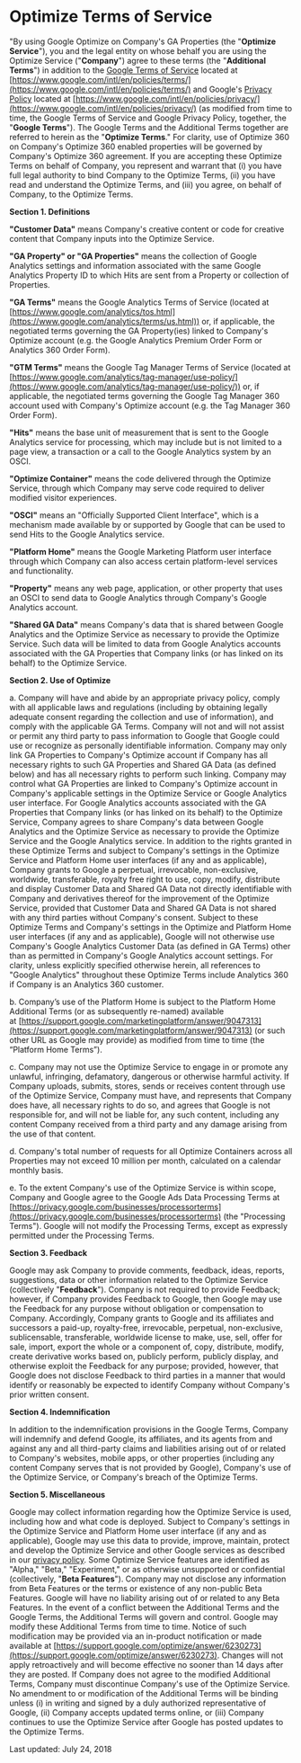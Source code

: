 Optimize Terms of Service
=========================

"By using Google Optimize on Company's GA Properties (the "**Optimize Service**"), you and the legal entity on whose behalf you are using the Optimize Service ("**Company**") agree to these terms (the "**Additional Terms**") in addition to the [Google Terms of Service](https://www.google.com/intl/en/policies/terms/) located at [https://www.google.com/intl/en/policies/terms/](https://www.google.com/intl/en/policies/terms/) and Google's [Privacy Policy](https://www.google.com/intl/en/policies/privacy/) located at [https://www.google.com/intl/en/policies/privacy/](https://www.google.com/intl/en/policies/privacy/) (as modified from time to time, the Google Terms of Service and Google Privacy Policy, together, the "**Google Terms**"). The Google Terms and the Additional Terms together are referred to herein as the "**Optimize Terms**." For clarity, use of Optimize 360 on Company's Optimize 360 enabled properties will be governed by Company's Optimize 360 agreement. If you are accepting these Optimize Terms on behalf of Company, you represent and warrant that (i) you have full legal authority to bind Company to the Optimize Terms, (ii) you have read and understand the Optimize Terms, and (iii) you agree, on behalf of Company, to the Optimize Terms.

**Section 1. Definitions**

**"Customer Data"** means Company's creative content or code for creative content that Company inputs into the Optimize Service.

**"GA Property" or "GA Properties"** means the collection of Google Analytics settings and information associated with the same Google Analytics Property ID to which Hits are sent from a Property or collection of Properties.

**"GA Terms"** means the Google Analytics Terms of Service (located at [https://www.google.com/analytics/tos.html](https://www.google.com/analytics/terms/us.html)) or, if applicable, the negotiated terms governing the GA Property(ies) linked to Company's Optimize account (e.g. the Google Analytics Premium Order Form or Analytics 360 Order Form).

**"GTM Terms"** means the Google Tag Manager Terms of Service (located at [https://www.google.com/analytics/tag-manager/use-policy/](https://www.google.com/analytics/tag-manager/use-policy/)) or, if applicable, the negotiated terms governing the Google Tag Manager 360 account used with Company's Optimize account (e.g. the Tag Manager 360 Order Form).

**"Hits"** means the base unit of measurement that is sent to the Google Analytics service for processing, which may include but is not limited to a page view, a transaction or a call to the Google Analytics system by an OSCI.

**"Optimize Container"** means the code delivered through the Optimize Service, through which Company may serve code required to deliver modified visitor experiences.

**"OSCI"** means an "Officially Supported Client Interface", which is a mechanism made available by or supported by Google that can be used to send Hits to the Google Analytics service.

**"Platform Home"** means the Google Marketing Platform user interface through which Company can also access certain platform-level services and functionality.

**"Property"** means any web page, application, or other property that uses an OSCI to send data to Google Analytics through Company's Google Analytics account.

**"Shared GA Data"** means Company's data that is shared between Google Analytics and the Optimize Service as necessary to provide the Optimize Service. Such data will be limited to data from Google Analytics accounts associated with the GA Properties that Company links (or has linked on its behalf) to the Optimize Service.

**Section 2. Use of Optimize**

a. Company will have and abide by an appropriate privacy policy, comply with all applicable laws and regulations (including by obtaining legally adequate consent regarding the collection and use of information), and comply with the applicable GA Terms. Company will not and will not assist or permit any third party to pass information to Google that Google could use or recognize as personally identifiable information. Company may only link GA Properties to Company's Optimize account if Company has all necessary rights to such GA Properties and Shared GA Data (as defined below) and has all necessary rights to perform such linking. Company may control what GA Properties are linked to Company's Optimize account in Company's applicable settings in the Optimize Service or Google Analytics user interface. For Google Analytics accounts associated with the GA Properties that Company links (or has linked on its behalf) to the Optimize Service, Company agrees to share Company's data between Google Analytics and the Optimize Service as necessary to provide the Optimize Service and the Google Analytics service. In addition to the rights granted in these Optimize Terms and subject to Company's settings in the Optimize Service and Platform Home user interfaces (if any and as applicable), Company grants to Google a perpetual, irrevocable, non-exclusive, worldwide, transferable, royalty free right to use, copy, modify, distribute and display Customer Data and Shared GA Data not directly identifiable with Company and derivatives thereof for the improvement of the Optimize Service, provided that Customer Data and Shared GA Data is not shared with any third parties without Company's consent. Subject to these Optimize Terms and Company's settings in the Optimize and Platform Home user interfaces (if any and as applicable), Google will not otherwise use Company's Google Analytics Customer Data (as defined in GA Terms) other than as permitted in Company's Google Analytics account settings. For clarity, unless explicitly specified otherwise herein, all references to "Google Analytics" throughout these Optimize Terms include Analytics 360 if Company is an Analytics 360 customer.

b. Company’s use of the Platform Home is subject to the Platform Home Additional Terms (or as subsequently re-named) available at [https://support.google.com/marketingplatform/answer/9047313](https://support.google.com/marketingplatform/answer/9047313) (or such other URL as Google may provide) as modified from time to time (the “Platform Home Terms”).

c. Company may not use the Optimize Service to engage in or promote any unlawful, infringing, defamatory, dangerous or otherwise harmful activity. If Company uploads, submits, stores, sends or receives content through use of the Optimize Service, Company must have, and represents that Company does have, all necessary rights to do so, and agrees that Google is not responsible for, and will not be liable for, any such content, including any content Company received from a third party and any damage arising from the use of that content.

d. Company's total number of requests for all Optimize Containers across all Properties may not exceed 10 million per month, calculated on a calendar monthly basis.

e. To the extent Company's use of the Optimize Service is within scope, Company and Google agree to the Google Ads Data Processing Terms at [https://privacy.google.com/businesses/processorterms](https://privacy.google.com/businesses/processorterms) (the "Processing Terms"). Google will not modify the Processing Terms, except as expressly permitted under the Processing Terms.

**Section 3. Feedback**

Google may ask Company to provide comments, feedback, ideas, reports, suggestions, data or other information related to the Optimize Service (collectively "**Feedback**"). Company is not required to provide Feedback; however, if Company provides Feedback to Google, then Google may use the Feedback for any purpose without obligation or compensation to Company. Accordingly, Company grants to Google and its affiliates and successors a paid-up, royalty-free, irrevocable, perpetual, non-exclusive, sublicensable, transferable, worldwide license to make, use, sell, offer for sale, import, export the whole or a component of, copy, distribute, modify, create derivative works based on, publicly perform, publicly display, and otherwise exploit the Feedback for any purpose; provided, however, that Google does not disclose Feedback to third parties in a manner that would identify or reasonably be expected to identify Company without Company's prior written consent.

**Section 4. Indemnification**

In addition to the indemnification provisions in the Google Terms, Company will indemnify and defend Google, its affiliates, and its agents from and against any and all third-party claims and liabilities arising out of or related to Company's websites, mobile apps, or other properties (including any content Company serves that is not provided by Google), Company's use of the Optimize Service, or Company's breach of the Optimize Terms.

**Section 5. Miscellaneous**

Google may collect information regarding how the Optimize Service is used, including how and what code is deployed. Subject to Company's settings in the Optimize Service and Platform Home user interface (if any and as applicable), Google may use this data to provide, improve, maintain, protect and develop the Optimize Service and other Google services as described in our [privacy policy](https://www.google.com/policies/privacy/). Some Optimize Service features are identified as "Alpha," "Beta," "Experiment," or as otherwise unsupported or confidential (collectively, "**Beta Features**"). Company may not disclose any information from Beta Features or the terms or existence of any non-public Beta Features. Google will have no liability arising out of or related to any Beta Features. In the event of a conflict between the Additional Terms and the Google Terms, the Additional Terms will govern and control. Google may modify these Additional Terms from time to time. Notice of such modification may be provided via an in-product notification or made available at [https://support.google.com/optimize/answer/6230273](https://support.google.com/optimize/answer/6230273). Changes will not apply retroactively and will become effective no sooner than 14 days after they are posted. If Company does not agree to the modified Additional Terms, Company must discontinue Company's use of the Optimize Service. No amendment to or modification of the Additional Terms will be binding unless (i) in writing and signed by a duly authorized representative of Google, (ii) Company accepts updated terms online, or (iii) Company continues to use the Optimize Service after Google has posted updates to the Optimize Terms.

Last updated: July 24, 2018